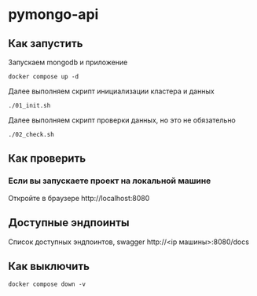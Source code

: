 # pymongo-api

## Как запустить

Запускаем mongodb и приложение

```shell
docker compose up -d
```

Далее выполняем скрипт инициализации кластера и данных

```shell
./01_init.sh
```

Далее выполняем скрипт проверки данных, но это не обязательно

```shell
./02_check.sh
```


## Как проверить

### Если вы запускаете проект на локальной машине

Откройте в браузере http://localhost:8080

## Доступные эндпоинты

Список доступных эндпоинтов, swagger http://<ip машины>:8080/docs

## Как выключить
    
```shell
docker compose down -v
```
